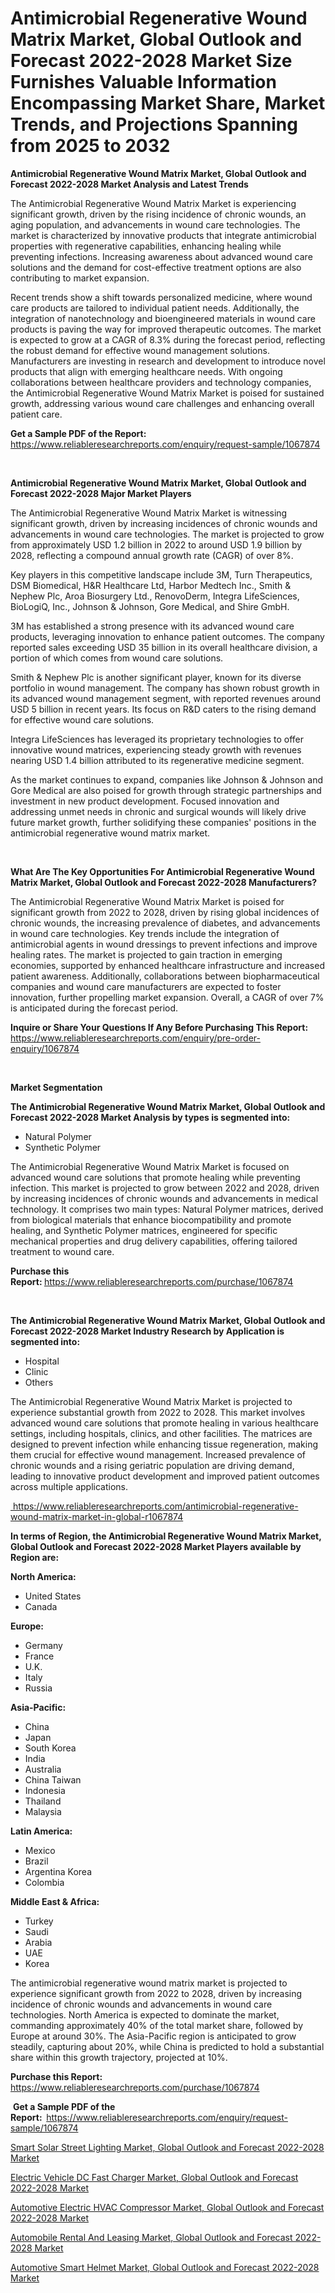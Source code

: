 <p><h1>Antimicrobial Regenerative Wound Matrix Market, Global Outlook and Forecast 2022-2028 Market Size Furnishes Valuable Information Encompassing Market Share, Market Trends, and Projections Spanning from 2025 to 2032</h1></p><p><strong>Antimicrobial Regenerative Wound Matrix Market, Global Outlook and Forecast 2022-2028 Market Analysis and Latest Trends</strong></p>
<p><p>The Antimicrobial Regenerative Wound Matrix Market is experiencing significant growth, driven by the rising incidence of chronic wounds, an aging population, and advancements in wound care technologies. The market is characterized by innovative products that integrate antimicrobial properties with regenerative capabilities, enhancing healing while preventing infections. Increasing awareness about advanced wound care solutions and the demand for cost-effective treatment options are also contributing to market expansion. </p><p>Recent trends show a shift towards personalized medicine, where wound care products are tailored to individual patient needs. Additionally, the integration of nanotechnology and bioengineered materials in wound care products is paving the way for improved therapeutic outcomes. The market is expected to grow at a CAGR of 8.3% during the forecast period, reflecting the robust demand for effective wound management solutions. Manufacturers are investing in research and development to introduce novel products that align with emerging healthcare needs. With ongoing collaborations between healthcare providers and technology companies, the Antimicrobial Regenerative Wound Matrix Market is poised for sustained growth, addressing various wound care challenges and enhancing overall patient care.</p></p>
<p><strong>Get a Sample PDF of the Report:&nbsp;</strong> <a href="https://www.reliableresearchreports.com/enquiry/request-sample/1067874?utm_campaign=32&utm_medium=2&utm_source=Github&utm_content=ia&utm_term=21032025&utm_id=antimicrobial-regenerative-wound-matrix-market-global-outlook-and-forecast-2022-2028">https://www.reliableresearchreports.com/enquiry/request-sample/1067874</a></p>
<p>&nbsp;</p>
<p><strong>Antimicrobial Regenerative Wound Matrix Market, Global Outlook and Forecast 2022-2028 Major Market Players</strong></p>
<p><p>The Antimicrobial Regenerative Wound Matrix Market is witnessing significant growth, driven by increasing incidences of chronic wounds and advancements in wound care technologies. The market is projected to grow from approximately USD 1.2 billion in 2022 to around USD 1.9 billion by 2028, reflecting a compound annual growth rate (CAGR) of over 8%.</p><p>Key players in this competitive landscape include 3M, Turn Therapeutics, DSM Biomedical, H&R Healthcare Ltd, Harbor Medtech Inc., Smith & Nephew Plc, Aroa Biosurgery Ltd., RenovoDerm, Integra LifeSciences, BioLogiQ, Inc., Johnson & Johnson, Gore Medical, and Shire GmbH. </p><p>3M has established a strong presence with its advanced wound care products, leveraging innovation to enhance patient outcomes. The company reported sales exceeding USD 35 billion in its overall healthcare division, a portion of which comes from wound care solutions.</p><p>Smith & Nephew Plc is another significant player, known for its diverse portfolio in wound management. The company has shown robust growth in its advanced wound management segment, with reported revenues around USD 5 billion in recent years. Its focus on R&D caters to the rising demand for effective wound care solutions.</p><p>Integra LifeSciences has leveraged its proprietary technologies to offer innovative wound matrices, experiencing steady growth with revenues nearing USD 1.4 billion attributed to its regenerative medicine segment.</p><p>As the market continues to expand, companies like Johnson & Johnson and Gore Medical are also poised for growth through strategic partnerships and investment in new product development. Focused innovation and addressing unmet needs in chronic and surgical wounds will likely drive future market growth, further solidifying these companies' positions in the antimicrobial regenerative wound matrix market.</p></p>
<p>&nbsp;</p>
<p><strong>What Are The Key Opportunities For Antimicrobial Regenerative Wound Matrix Market, Global Outlook and Forecast 2022-2028 Manufacturers?</strong></p>
<p><p>The Antimicrobial Regenerative Wound Matrix Market is poised for significant growth from 2022 to 2028, driven by rising global incidences of chronic wounds, the increasing prevalence of diabetes, and advancements in wound care technologies. Key trends include the integration of antimicrobial agents in wound dressings to prevent infections and improve healing rates. The market is projected to gain traction in emerging economies, supported by enhanced healthcare infrastructure and increased patient awareness. Additionally, collaborations between biopharmaceutical companies and wound care manufacturers are expected to foster innovation, further propelling market expansion. Overall, a CAGR of over 7% is anticipated during the forecast period.</p></p>
<p><strong>Inquire or Share Your Questions If Any Before Purchasing This Report:</strong> <a href="https://www.reliableresearchreports.com/enquiry/pre-order-enquiry/1067874?utm_campaign=32&utm_medium=2&utm_source=Github&utm_content=ia&utm_term=21032025&utm_id=antimicrobial-regenerative-wound-matrix-market-global-outlook-and-forecast-2022-2028">https://www.reliableresearchreports.com/enquiry/pre-order-enquiry/1067874</a></p>
<p>&nbsp;</p>
<p><strong>Market Segmentation</strong></p>
<p><strong>The Antimicrobial Regenerative Wound Matrix Market, Global Outlook and Forecast 2022-2028 Market Analysis by types is segmented into:</strong></p>
<p><ul><li>Natural Polymer</li><li>Synthetic Polymer</li></ul></p>
<p><p>The Antimicrobial Regenerative Wound Matrix Market is focused on advanced wound care solutions that promote healing while preventing infection. This market is projected to grow between 2022 and 2028, driven by increasing incidences of chronic wounds and advancements in medical technology. It comprises two main types: Natural Polymer matrices, derived from biological materials that enhance biocompatibility and promote healing, and Synthetic Polymer matrices, engineered for specific mechanical properties and drug delivery capabilities, offering tailored treatment to wound care.</p></p>
<p><strong>Purchase this Report:&nbsp;</strong><a href="https://www.reliableresearchreports.com/purchase/1067874?utm_campaign=32&utm_medium=2&utm_source=Github&utm_content=ia&utm_term=21032025&utm_id=antimicrobial-regenerative-wound-matrix-market-global-outlook-and-forecast-2022-2028">https://www.reliableresearchreports.com/purchase/1067874</a></p>
<p>&nbsp;</p>
<p><strong>The Antimicrobial Regenerative Wound Matrix Market, Global Outlook and Forecast 2022-2028 Market Industry Research by Application is segmented into:</strong></p>
<p><ul><li>Hospital</li><li>Clinic</li><li>Others</li></ul></p>
<p><p>The Antimicrobial Regenerative Wound Matrix Market is projected to experience substantial growth from 2022 to 2028. This market involves advanced wound care solutions that promote healing in various healthcare settings, including hospitals, clinics, and other facilities. The matrices are designed to prevent infection while enhancing tissue regeneration, making them crucial for effective wound management. Increased prevalence of chronic wounds and a rising geriatric population are driving demand, leading to innovative product development and improved patient outcomes across multiple applications.</p></p>
<p><a href="https://www.reliableresearchreports.com/antimicrobial-regenerative-wound-matrix-market-in-global-r1067874?utm_campaign=32&utm_medium=2&utm_source=Github&utm_content=ia&utm_term=21032025&utm_id=antimicrobial-regenerative-wound-matrix-market-global-outlook-and-forecast-2022-2028">&nbsp;https://www.reliableresearchreports.com/antimicrobial-regenerative-wound-matrix-market-in-global-r1067874</a></p>
<p><strong>In terms of Region, the Antimicrobial Regenerative Wound Matrix Market, Global Outlook and Forecast 2022-2028 Market Players available by Region are:</strong></p>
<p>
    <p> <strong> North America: </strong>
        <ul>
            <li>United States</li>
            <li>Canada</li>
        </ul>
        </p> 
    <p> <strong> Europe: </strong>
        <ul>
            <li>Germany</li>
            <li>France</li>
            <li>U.K.</li>
            <li>Italy</li>
            <li>Russia</li>
        </ul>
        </p> 
    <p> <strong> Asia-Pacific: </strong>
        <ul>
            <li>China</li>
            <li>Japan</li>
            <li>South Korea</li>
            <li>India</li>
            <li>Australia</li>
            <li>China Taiwan</li>
            <li>Indonesia</li>
            <li>Thailand</li>
            <li>Malaysia</li>
        </ul>
        </p> 
    <p> <strong> Latin America: </strong>
        <ul>
            <li>Mexico</li>
            <li>Brazil</li>
            <li>Argentina Korea</li>
            <li>Colombia</li>
        </ul>
        </p> 
    <p> <strong> Middle East & Africa: </strong>
        <ul>
            <li>Turkey</li>
            <li>Saudi</li>
            <li>Arabia</li>
            <li>UAE</li>
            <li>Korea</li>
        </ul>
    </p>
    </p>
<p><p>The antimicrobial regenerative wound matrix market is projected to experience significant growth from 2022 to 2028, driven by increasing incidence of chronic wounds and advancements in wound care technologies. North America is expected to dominate the market, commanding approximately 40% of the total market share, followed by Europe at around 30%. The Asia-Pacific region is anticipated to grow steadily, capturing about 20%, while China is predicted to hold a substantial share within this growth trajectory, projected at 10%.</p></p>
<p><strong>Purchase this Report: </strong><a href="https://www.reliableresearchreports.com/purchase/1067874?utm_campaign=32&utm_medium=2&utm_source=Github&utm_content=ia&utm_term=21032025&utm_id=antimicrobial-regenerative-wound-matrix-market-global-outlook-and-forecast-2022-2028">https://www.reliableresearchreports.com/purchase/1067874</a></p>
<p>&nbsp;<strong>Get a Sample PDF of the Report:&nbsp;&nbsp;</strong><a href="https://www.reliableresearchreports.com/enquiry/request-sample/1067874?utm_campaign=32&utm_medium=2&utm_source=Github&utm_content=ia&utm_term=21032025&utm_id=antimicrobial-regenerative-wound-matrix-market-global-outlook-and-forecast-2022-2028">https://www.reliableresearchreports.com/enquiry/request-sample/1067874</a></p>
<p><strong></strong></p>
<p><p><a href="https://github.com/pockettifere14/Market-Research-Report-List-1/blob/main/smart-solar-street-lighting-market-global-outlook-and-forecast-2022-2028-market.md?utm_campaign=32&utm_medium=2&utm_source=Github&utm_content=ia&utm_term=21032025&utm_id=antimicrobial-regenerative-wound-matrix-market-global-outlook-and-forecast-2022-2028">Smart Solar Street Lighting Market, Global Outlook and Forecast 2022-2028 Market</a></p><p><a href="https://github.com/rocicbenton/Market-Research-Report-List-1/blob/main/electric-vehicle-dc-fast-charger-market-global-outlook-and-forecast-2022-2028-market.md?utm_campaign=32&utm_medium=2&utm_source=Github&utm_content=ia&utm_term=21032025&utm_id=antimicrobial-regenerative-wound-matrix-market-global-outlook-and-forecast-2022-2028">Electric Vehicle DC Fast Charger Market, Global Outlook and Forecast 2022-2028 Market</a></p><p><a href="https://github.com/reeseberro3j/Market-Research-Report-List-1/blob/main/automotive-electric-hvac-compressor-market-global-outlook-and-forecast-2022-2028-market.md?utm_campaign=32&utm_medium=2&utm_source=Github&utm_content=ia&utm_term=21032025&utm_id=antimicrobial-regenerative-wound-matrix-market-global-outlook-and-forecast-2022-2028">Automotive Electric HVAC Compressor Market, Global Outlook and Forecast 2022-2028 Market</a></p><p><a href="https://github.com/billejuman43/Market-Research-Report-List-1/blob/main/automobile-rental-and-leasing-market-global-outlook-and-forecast-2022-2028-market.md?utm_campaign=32&utm_medium=2&utm_source=Github&utm_content=ia&utm_term=21032025&utm_id=antimicrobial-regenerative-wound-matrix-market-global-outlook-and-forecast-2022-2028">Automobile Rental And Leasing Market, Global Outlook and Forecast 2022-2028 Market</a></p><p><a href="https://github.com/shroffuhpa/Market-Research-Report-List-1/blob/main/automotive-smart-helmet-market-global-outlook-and-forecast-2022-2028-market.md?utm_campaign=32&utm_medium=2&utm_source=Github&utm_content=ia&utm_term=21032025&utm_id=antimicrobial-regenerative-wound-matrix-market-global-outlook-and-forecast-2022-2028">Automotive Smart Helmet Market, Global Outlook and Forecast 2022-2028 Market</a></p></p>